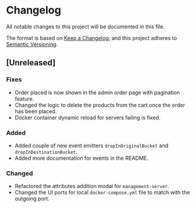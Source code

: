 # Changelog
All notable changes to this project will be documented in this file.

The format is based on [Keep a Changelog](https://keepachangelog.com/en/1.0.0/),
and this project adheres to [Semantic Versioning](https://semver.org/spec/v2.0.0.html).

## [Unreleased]
### Fixes
- Order placed is now shown in the admin order page with pagination feature.
- Changed the logic to delete the products from the cart once the order has been placed.
- Docker container dynamic reload for servers failing is fixed. 

### Added
- Added couple of new event emitters `dropInOriginalBucket` and `dropInDestinationBucket`.
- Added more documentation for events in the README.

### Changed
- Refactored the attributes addition modal for `management-server`.
- Changed the UI ports for local `docker-compose.yml` file to match with the outgoing port. 
  